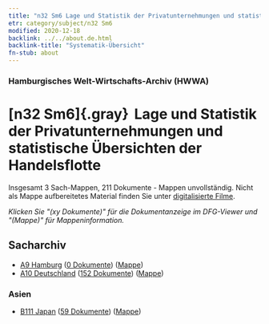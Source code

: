 ```yaml
---
title: "n32 Sm6 Lage und Statistik der Privatunternehmungen und statistische Übersichten der Handelsflotte"
etr: category/subject/n32 Sm6
modified: 2020-12-18
backlink: ../../about.de.html
backlink-title: "Systematik-Übersicht"
fn-stub: about
---
```


### Hamburgisches Welt-Wirtschafts-Archiv (HWWA)
# [n32 Sm6]{.gray}&#8201; Lage und Statistik der Privatunternehmungen und statistische Übersichten der Handelsflotte&#160; 




Insgesamt 3 Sach-Mappen, 211 Dokumente - Mappen unvollständig.
Nicht als Mappe aufbereitetes Material finden Sie unter [digitalisierte Filme](/film/h1_sh).

_Klicken Sie "(xy Dokumente)" für die Dokumentanzeige im DFG-Viewer und "(Mappe)" für Mappeninformation._

## Sacharchiv



- [A9 Hamburg](../../../geo/about.de.html#A9) (<a href="https://dfg-viewer.de/show/?tx_dlf[id]=https://pm20.zbw.eu/mets/sh/1409xx/140905/1455xx/145575/public.mets.de.xml" target="_blank">0 Dokumente</a>) ([Mappe](http://purl.org/pressemappe20/folder/sh/140905,145575))
- [A10 Deutschland](../../../geo/about.de.html#A10) (<a href="https://dfg-viewer.de/show/?tx_dlf[id]=https://pm20.zbw.eu/mets/sh/1261xx/126128/1455xx/145575/public.mets.de.xml" target="_blank">152 Dokumente</a>) ([Mappe](http://purl.org/pressemappe20/folder/sh/126128,145575))

### Asien

- [B111 Japan](../../../geo/about.de.html#B111) (<a href="https://dfg-viewer.de/show/?tx_dlf[id]=https://pm20.zbw.eu/mets/sh/1412xx/141272/1455xx/145575/public.mets.de.xml" target="_blank">59 Dokumente</a>) ([Mappe](http://purl.org/pressemappe20/folder/sh/141272,145575))


